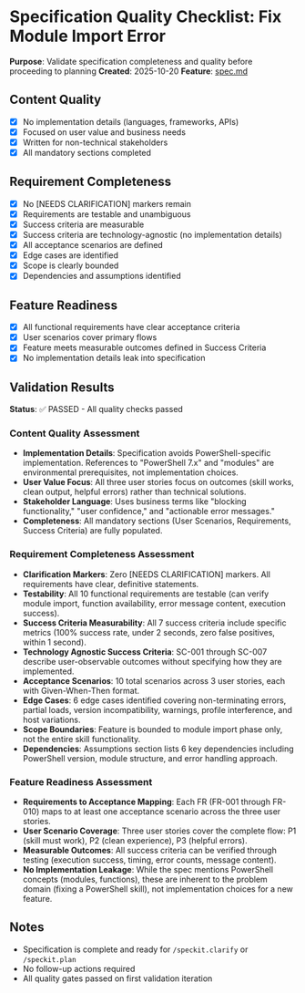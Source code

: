 # Specification Quality Checklist: Fix Module Import Error

**Purpose**: Validate specification completeness and quality before proceeding to planning
**Created**: 2025-10-20
**Feature**: [spec.md](../spec.md)

## Content Quality

- [x] No implementation details (languages, frameworks, APIs)
- [x] Focused on user value and business needs
- [x] Written for non-technical stakeholders
- [x] All mandatory sections completed

## Requirement Completeness

- [x] No [NEEDS CLARIFICATION] markers remain
- [x] Requirements are testable and unambiguous
- [x] Success criteria are measurable
- [x] Success criteria are technology-agnostic (no implementation details)
- [x] All acceptance scenarios are defined
- [x] Edge cases are identified
- [x] Scope is clearly bounded
- [x] Dependencies and assumptions identified

## Feature Readiness

- [x] All functional requirements have clear acceptance criteria
- [x] User scenarios cover primary flows
- [x] Feature meets measurable outcomes defined in Success Criteria
- [x] No implementation details leak into specification

## Validation Results

**Status**: ✅ PASSED - All quality checks passed

### Content Quality Assessment

- **Implementation Details**: Specification avoids PowerShell-specific implementation. References to "PowerShell 7.x" and "modules" are environmental prerequisites, not implementation choices.
- **User Value Focus**: All three user stories focus on outcomes (skill works, clean output, helpful errors) rather than technical solutions.
- **Stakeholder Language**: Uses business terms like "blocking functionality," "user confidence," and "actionable error messages."
- **Completeness**: All mandatory sections (User Scenarios, Requirements, Success Criteria) are fully populated.

### Requirement Completeness Assessment

- **Clarification Markers**: Zero [NEEDS CLARIFICATION] markers. All requirements have clear, definitive statements.
- **Testability**: All 10 functional requirements are testable (can verify module import, function availability, error message content, execution success).
- **Success Criteria Measurability**: All 7 success criteria include specific metrics (100% success rate, under 2 seconds, zero false positives, within 1 second).
- **Technology Agnostic Success Criteria**: SC-001 through SC-007 describe user-observable outcomes without specifying how they are implemented.
- **Acceptance Scenarios**: 10 total scenarios across 3 user stories, each with Given-When-Then format.
- **Edge Cases**: 6 edge cases identified covering non-terminating errors, partial loads, version incompatibility, warnings, profile interference, and host variations.
- **Scope Boundaries**: Feature is bounded to module import phase only, not the entire skill functionality.
- **Dependencies**: Assumptions section lists 6 key dependencies including PowerShell version, module structure, and error handling approach.

### Feature Readiness Assessment

- **Requirements to Acceptance Mapping**: Each FR (FR-001 through FR-010) maps to at least one acceptance scenario across the three user stories.
- **User Scenario Coverage**: Three user stories cover the complete flow: P1 (skill must work), P2 (clean experience), P3 (helpful errors).
- **Measurable Outcomes**: All success criteria can be verified through testing (execution success, timing, error counts, message content).
- **No Implementation Leakage**: While the spec mentions PowerShell concepts (modules, functions), these are inherent to the problem domain (fixing a PowerShell skill), not implementation choices for a new feature.

## Notes

- Specification is complete and ready for `/speckit.clarify` or `/speckit.plan`
- No follow-up actions required
- All quality gates passed on first validation iteration
